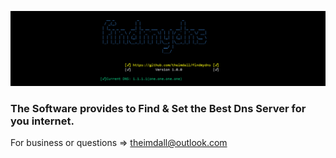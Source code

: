 ![logo](https://github.com/theimdall/findmydns/blob/master/img/mainMenu0.png)
### The Software provides to Find & Set the Best Dns Server for you internet.



For business or questions => theimdall@outlook.com